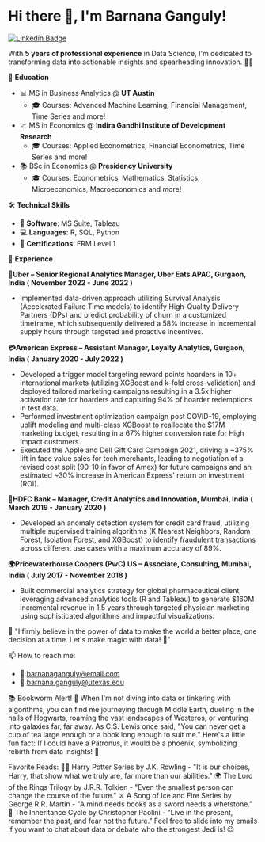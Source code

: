 # Hi there 👋, I'm Barnana Ganguly!

[![Linkedin Badge](https://img.shields.io/badge/-BarnanaGanguly-blue?style=flat-square&logo=Linkedin&logoColor=white&link=https://www.linkedin.com/in/barnanaganguly/)](https://www.linkedin.com/in/barnanaganguly/)

With **5 years of professional experience** in Data Science, I'm dedicated to transforming data into actionable insights and spearheading innovation. 🚀✨

🏫 **Education**
- 📊 MS in Business Analytics @ **UT Austin**
    - 🎓 Courses: Advanced Machine Learning, Financial Management, Time Series and more!
- 📈 MS in Economics @ **Indira Gandhi Institute of Development Research**
    - 🎓 Courses: Applied Econometrics, Financial Econometrics, Time Series and more!
- 📚 BSc in Economics @ **Presidency University**
    - 🎓 Courses: Econometrics, Mathematics, Statistics, Microeconomics, Macroeconomics and more!

🛠️ **Technical Skills**
- 💼 **Software**: MS Suite, Tableau
- 💻 **Languages**: R, SQL, Python
- 📜 **Certifications**: FRM Level 1

🔭 **Experience**

**🍔Uber – Senior Regional Analytics Manager, Uber Eats APAC, Gurgaon, India** 
**( November 2022 - June 2022 )**
- Implemented data-driven approach utilizing Survival Analysis (Accelerated Failure Time models) to identify High-Quality Delivery Partners (DPs) and predict probability of churn in a customized timeframe, which subsequently delivered a 58% increase in incremental supply hours through targeted and proactive incentives.

**💳American Express – Assistant Manager, Loyalty Analytics, Gurgaon, India** 
**( January 2020 - July 2022 )**
- Developed a trigger model targeting reward points hoarders in 10+ international markets (utilizing XGBoost and k-fold cross-validation) and deployed tailored marketing campaigns resulting in a 3.5x higher activation rate for hoarders and capturing 94% of hoarder redemptions in test data.
- Performed investment optimization campaign post COVID-19, employing uplift modeling and multi-class XGBoost to reallocate the $17M marketing budget, resulting in a 67% higher conversion rate for High Impact customers.
- Executed the Apple and Dell Gift Card Campaign 2021, driving a ~375% lift in face value sales for tech merchants, leading to negotiation of a revised cost split (90-10 in favor of Amex) for future campaigns and an estimated ~30% increase in American Express' return on investment (ROI).

**🏦HDFC Bank – Manager, Credit Analytics and Innovation, Mumbai, India** 
**( March 2019 - January 2020 )**
- Developed an anomaly detection system for credit card fraud, utilizing multiple supervised training algorithms (K Nearest Neighbors, Random Forest, Isolation Forest, and XGBoost) to identify fraudulent transactions across different use cases with a maximum accuracy of 89%.

**🌍Pricewaterhouse Coopers (PwC) US – Associate, Consulting, Mumbai, India** 
**( July 2017 - November 2018 )**
- Built commercial analytics strategy for global pharmaceutical client, leveraging advanced analytics tools (R and Tableau) to generate $160M incremental revenue in 1.5 years through targeted physician marketing using sophisticated algorithms and impactful visualizations.

📢 "I firmly believe in the power of data to make the world a better place, one decision at a time. Let's make magic with data! 🌟"

📫 How to reach me: 
- 📧 barnanaganguly@email.com
- 📧 barnana.ganguly@utexas.edu


📚 Bookworm Alert! 🚨
When I'm not diving into data or tinkering with algorithms, you can find me journeying through Middle Earth, dueling in the halls of Hogwarts, roaming the vast landscapes of Westeros, or venturing into galaxies far, far away. As C.S. Lewis once said, "You can never get a cup of tea large enough or a book long enough to suit me."
Here's a little fun fact: If I could have a Patronus, it would be a phoenix, symbolizing rebirth from data insights! 🦅

Favorite Reads:
🧙‍♂️ Harry Potter Series by J.K. Rowling - "It is our choices, Harry, that show what we truly are, far more than our abilities."
🌍 The Lord of the Rings Trilogy by J.R.R. Tolkien - "Even the smallest person can change the course of the future."
⚔️ A Song of Ice and Fire Series by George R.R. Martin - "A mind needs books as a sword needs a whetstone."
🐉 The Inheritance Cycle by Christopher Paolini - "Live in the present, remember the past, and fear not the future."
Feel free to slide into my emails if you want to chat about data or debate who the strongest Jedi is! 😉

